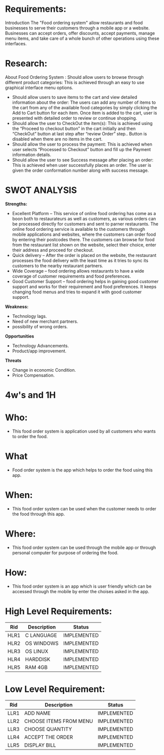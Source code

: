 # Requirements:

Introduction The "Food ordering system" allow restaurants and food businesses to serve their customers through a mobile app or a website. Businesses can accept orders, offer discounts, accept payments, manage menu items, and take care of a whole bunch of other operations using these interfaces.

# Research:

About Food Ordering System :
Should allow users to browse through different product categories: This is achieved through
an easy to use graphical interface menu options.
-  Should allow users to save items to the cart and view detailed information about the order:
The users can add any number of items to the cart from any of the available food categories by
simply clicking the Add to Cart button for each item. Once item is added to the cart, user is
presented with detailed order to review or continue shopping.
- Should allow the user to CheckOut the item(s): This is achieved using the “Proceed to checkout
button” in the cart initially and then “CheckOut” button at last step after “review Order” step..
Button is disabled when there are no items in the cart.
- Should allow the user to process the payment: This is achieved when user selects “Processed to
Checkout” button and fill up the Payment information details.
-  Should allow the user to see Success message after placing an order: This is achieved when
user successfully places an order. The user is given the order conformation number along with
success message.

# SWOT ANALYSIS

**Strengths:**
- Excellent Platform – This service of online food ordering has come as a boon both to restaurateurs as well as customers, as various orders can be processed directly for customers and sent to parner restaurants. The online food ordering service is available to the customers through mobile applications and websites, where the customers can order food by entering their postcodes there. The customers can browse for food from the restaurant list shown on the website, select their choice, enter their address and proceed for checkout.
- Quick delivery – After the order is placed on the website, the restaurant processes the food delivery with the least time as it tries to sync its customers to the nearby restaurant partners.
- Wide Coverage –  food ordering allows restaurants to have a wide coverage of customer requirements and food preferences.
- Good Customer Support –  food ordering helps in gaining good customer support and works for their requirement and food preferences. It keeps changing food menus and tries to expand it with good customer support.

 **Weakness:**
- Technology lags.
- Need of new merchant partners.
- possibility of wrong orders.

 **Opportunities**
- Technology Advancements.
- Product/app improvement.

**Threats**
- Change in economic Condition.
- Price Compensation.

# 4w's and 1H

# Who:
- This food order system is application used by all customers who wants to order the food.

# What
- Food order system is the app which helps to order the food using this app.

# When:
- This food order system can be used when the customer needs to order the food through this app.

# Where:
- This food order system can be used through the mobile app or through personal computer for purpose of ordering the food.

# How:
- This food order system is an app which is user friendly which can be accessed through the mobile by enter the choises asked in the app.


#  High Level Requirements:

  |Rid |Description |Status |
|---- |----|----|
|HLR1 |C LANGUAGE |IMPLEMENTED |
|HLR2 |OS WINDOWS |IMPLEMENTED |
|HLR3 |OS LINUX |IMPLEMENTED |
|HLR4 |HARDDISK |IMPLEMENTED |
|HLR5 |RAM 4GB |IMPLEMENTED |

#  Low Level Requirement:

|Rid |Description |Status |
|---- |---- |----|
LLR1 |ADD NAME |IMPLEMENTED |
|LLR2 |CHOOSE ITEMS FROM MENU |IMPLEMENTED |
|LLR3 |CHOOSE QUANTITY |IMPLEMENTED |
|LLR4 |ACCEPT THE ORDER |IMPLEMENTED |
|LLR5 |DISPLAY BILL|IMPLEMENTED |







